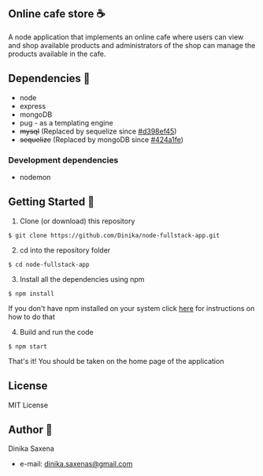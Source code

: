 ## Online cafe store :coffee:

A node application that implements an online cafe where users can view and shop available products and administrators of the shop can manage the products available in the cafe.

## Dependencies :pushpin:

- node
- express
- mongoDB
- pug - as a templating engine
- ~~mysql~~ (Replaced by sequelize since [#d398ef45](https://github.com/Dinika/node-fullstack-app/commit/d398ef45cc4502a51f379afeba8850ba2e916ebe))
- ~~sequelize~~ (Replaced by mongoDB since [#424a1fe](https://github.com/Dinika/node-fullstack-app/commit/424a1fe4b63fe70081f0ead809555842fa9b1557))

### Development dependencies

- nodemon

## Getting Started :rocket:

1. Clone (or download) this repository

```
$ git clone https://github.com/Dinika/node-fullstack-app.git
```

2. cd into the repository folder

```
$ cd node-fullstack-app
```

3. Install all the dependencies using npm

```
$ npm install
```

If you don't have npm installed on your system click [here](https://www.npmjs.com/get-npm) for instructions on how to do that

4. Build and run the code

```
$ npm start
```

That's it! You should be taken on the home page of the application

## License

MIT License

## Author :angel:

Dinika Saxena

- e-mail: dinika.saxenas@gmail.com
